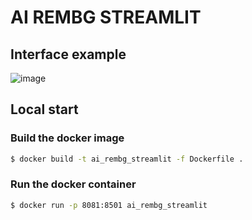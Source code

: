 # AI REMBG STREAMLIT

## Interface example

![image](https://i.imgur.com/0YXJtET.jpg)


## Local start

### Build the docker image

```bash
$ docker build -t ai_rembg_streamlit -f Dockerfile .
```

### Run the docker container

```bash
$ docker run -p 8081:8501 ai_rembg_streamlit 
```